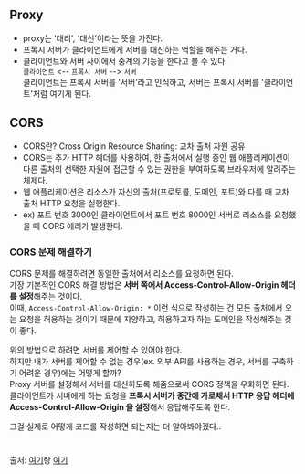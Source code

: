 ## Proxy
- proxy는 '대리', '대신'이라는 뜻을 가진다.  
- 프록시 서버가 클라이언트에게 서버를 대신하는 역할을 해주는 거다.  
- 클라이언트와 서버 사이에서 중계의 기능을 한다고 볼 수 있다.  
`클라이언트` <-- `프록시 서버` --> `서버`  
클라이언트는 프록시 서버를 '서버'라고 인식하고, 서버는 프록시 서버를 '클라이언트'처럼 여기게 된다.

## CORS
- CORS란? Cross Origin Resource Sharing: 교차 출처 자원 공유
- CORS는 추가 HTTP 헤더를 사용하여, 한 출처에서 실행 중인 웹 애플리케이션이 다른 출처의 선택한 자원에 접근할 수 있는 권한을 부여하도록 브라우저에 알려주는 체제다.
- 웹 애플리케이션은 리소스가 자신의 출처(프로토콜, 도메인, 포트)와 다를 때 교차 출처 HTTP 요청을 실행한다.
- ex) 포트 번호 3000인 클라이언트에서 포트 번호 8000인 서버로 리소스를 요청했을 때 CORS 에러가 발생한다.

### CORS 문제 해결하기
CORS 문제를 해결하려면 동일한 출처에서 리소스를 요청하면 된다.  
가장 기본적인 CORS 해결 방법은 **서버 쪽에서 Access-Control-Allow-Origin 헤더를 설정**해주는 것이다.  
이때, `Access-Control-Allow-Origin: *` 이런 식으로 작성하는 건 모든 출처에서 오는 요청을 허용하는 것이기 때문에 지양하고, 허용하고자 하는 도메인을 작성해주는 것이 좋다.

위의 방법으로 하려면 서버를 제어할 수 있어야 한다.  
하지만 내가 서버를 제어할 수 없는 경우(ex. 외부 API를 사용하는 경우, 서버를 구축하기 어려운 경우)에는 어떻게 할까?  
Proxy 서버를 설정해서 서버를 대신하도록 해줌으로써 CORS 정책을 우회하면 된다.  
클라이언트가 서버에게 하는 요청을 **프록시 서버가 중간에 가로채서 HTTP 응답 헤더에 Access-Control-Allow-Origin 을 설정**해서 응답해주도록 한다.

그걸 실제로 어떻게 코드를 작성하면 되는지는 더 알아봐야겠다..
#
출처: [여기](https://iforint.tistory.com/145)랑 [여기](https://xiubindev.tistory.com/115)
